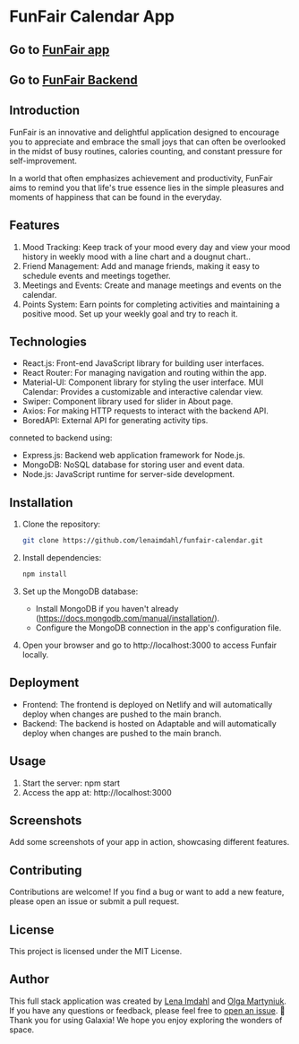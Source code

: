 # FunFair Calendar App

## Go to [FunFair app](https://funfair.netlify.app/)

## Go to [FunFair Backend](https://github.com/lenaimdahl/funfair-backend.git)

## Introduction

FunFair is an innovative and delightful application designed to encourage you to appreciate and embrace the small joys that can often be overlooked in the midst of busy routines, calories counting, and constant pressure for self-improvement. 

In a world that often emphasizes achievement and productivity, FunFair aims to remind you that life's true essence lies in the simple pleasures and moments of happiness that can be found in the everyday.

## Features

1. Mood Tracking: Keep track of your mood every day and view your mood history in weekly mood with a line chart and a dougnut chart..
2. Friend Management: Add and manage friends, making it easy to schedule events and meetings together.
3. Meetings and Events: Create and manage meetings and events on the calendar.
4. Points System: Earn points for completing activities and maintaining a positive mood. Set up your weekly goal and try to reach it.

## Technologies

- React.js: Front-end JavaScript library for building user interfaces.
- React Router: For managing navigation and routing within the app.
- Material-UI: Component library for styling the user interface.
  MUI Calendar: Provides a customizable and interactive calendar view.
- Swiper: Component library used for slider in About page.
- Axios: For making HTTP requests to interact with the backend API.
- BoredAPI: External API for generating activity tips.

conneted to backend using:
- Express.js: Backend web application framework for Node.js.
- MongoDB: NoSQL database for storing user and event data.
- Node.js: JavaScript runtime for server-side development.

## Installation

1. Clone the repository:

   ```bash
   git clone https://github.com/lenaimdahl/funfair-calendar.git
   ```

2. Install dependencies:

   ```bash
   npm install
   ```

3. Set up the MongoDB database:

   - Install MongoDB if you haven't already (https://docs.mongodb.com/manual/installation/).
   - Configure the MongoDB connection in the app's configuration file.

4. Open your browser and go to http://localhost:3000 to access Funfair locally.

## Deployment

- Frontend: The frontend is deployed on Netlify and will automatically deploy when changes are pushed to the main branch.
- Backend: The backend is hosted on Adaptable and will automatically deploy when changes are pushed to the main branch.

## Usage

1. Start the server: npm start
2. Access the app at: http://localhost:3000

## Screenshots

Add some screenshots of your app in action, showcasing different features.

## Contributing

Contributions are welcome! If you find a bug or want to add a new feature, please open an issue or submit a pull request.

## License

This project is licensed under the MIT License.

## Author

This full stack application was created by [Lena Imdahl](https://github.com/lenaimdahl) and [Olga Martyniuk](https://github.com/olga321go). If you have any questions or feedback, please feel free to [open an issue](https://github.com/lenaimdahl/Nasa-Library/issues/new). 🙂
Thank you for using Galaxia! We hope you enjoy exploring the wonders of space.
